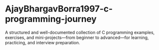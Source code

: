 # AjayBhargavBorra1997-c-programming-journey
A structured and well-documented collection of C programming examples, exercises, and mini-projects—from beginner to advanced—for learning, practicing, and interview preparation.
